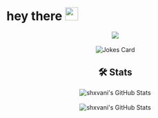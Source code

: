 <h1>
  hey there
  <img src="https://media.giphy.com/media/hvRJCLFzcasrR4ia7z/giphy.gif" width="30px"/>

</h1>
<div id="header" align="center">
  <img src="https://media2.giphy.com/media/v1.Y2lkPTc5MGI3NjExaGswajd6dTZkejg3azRwM2pwNHkxbjljeXB0ZWFhcWNrNzJnamxnZCZlcD12MV9pbnRlcm5hbF9naWZfYnlfaWQmY3Q9Zw/jkSvCVEXWlOla/giphy.gif" />
<br/>
<br/>
<img src="https://readme-jokes.vercel.app/api?theme=highcontrast&hideBorder&bgColor=%23000000&qColor=%23ffffff&aColor=%23ff0000" alt="Jokes Card" />


<br>
<h2>
  🛠️ Stats
</h2>

<img src="https://github-readme-stats.vercel.app/api?username=shxvani&theme=highcontrast&show_icons=true&hide_border=true&count_private=true" alt="shxvani's GitHub Stats" />
<br/>
<br/>
<img src="https://github-readme-stats.vercel.app/api/top-langs/?username=shxvani&theme=highcontrast&show_icons=true&hide_border=true&layout=compact" alt="shxvani's GitHub Stats" />
